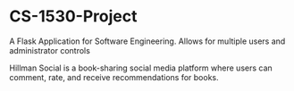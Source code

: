 # CS-1530-Project
A Flask Application for Software Engineering. Allows for multiple users and administrator controls

Hillman Social is a book-sharing social media platform where users can comment, rate, and receive recommendations for books.
